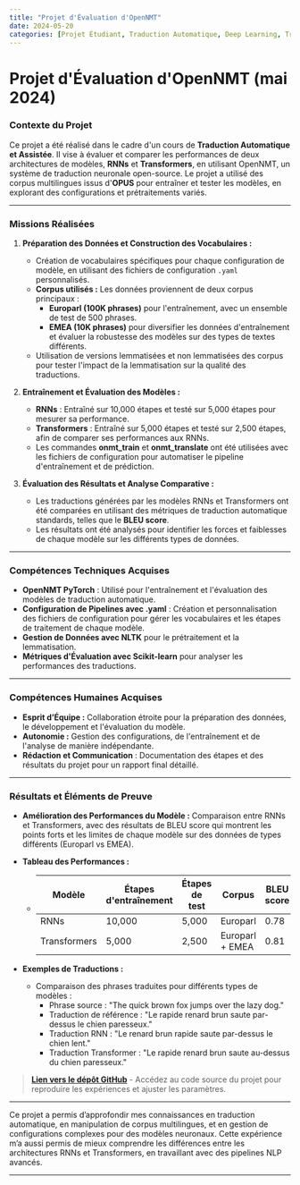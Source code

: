 ```yaml
---
title: "Projet d'Évaluation d'OpenNMT"
date: 2024-05-20
categories: [Projet Étudiant, Traduction Automatique, Deep Learning, Travail en Équipe]
---
```


# Projet d'Évaluation d'OpenNMT (mai 2024)

### Contexte du Projet

Ce projet a été réalisé dans le cadre d'un cours de **Traduction Automatique et Assistée**. Il vise à évaluer et comparer les performances de deux architectures de modèles, **RNNs** et **Transformers**, en utilisant OpenNMT, un système de traduction neuronale open-source. Le projet a utilisé des corpus multilingues issus d'**OPUS** pour entraîner et tester les modèles, en explorant des configurations et prétraitements variés.

---

### Missions Réalisées

1. **Préparation des Données et Construction des Vocabulaires :**
   - Création de vocabulaires spécifiques pour chaque configuration de modèle, en utilisant des fichiers de configuration `.yaml` personnalisés.
   - **Corpus utilisés :** Les données proviennent de deux corpus principaux :
     - **Europarl (100K phrases)** pour l'entraînement, avec un ensemble de test de 500 phrases.
     - **EMEA (10K phrases)** pour diversifier les données d'entraînement et évaluer la robustesse des modèles sur des types de textes différents.
   - Utilisation de versions lemmatisées et non lemmatisées des corpus pour tester l'impact de la lemmatisation sur la qualité des traductions.

2. **Entraînement et Évaluation des Modèles :**
   - **RNNs** : Entraîné sur 10,000 étapes et testé sur 5,000 étapes pour mesurer sa performance.
   - **Transformers** : Entraîné sur 5,000 étapes et testé sur 2,500 étapes, afin de comparer ses performances aux RNNs.
   - Les commandes **onmt_train** et **onmt_translate** ont été utilisées avec les fichiers de configuration pour automatiser le pipeline d'entraînement et de prédiction.

3. **Évaluation des Résultats et Analyse Comparative :**
   - Les traductions générées par les modèles RNNs et Transformers ont été comparées en utilisant des métriques de traduction automatique standards, telles que le **BLEU score**.
   - Les résultats ont été analysés pour identifier les forces et faiblesses de chaque modèle sur les différents types de données.

---

### Compétences Techniques Acquises

- **OpenNMT PyTorch** : Utilisé pour l'entraînement et l'évaluation des modèles de traduction automatique.
- **Configuration de Pipelines avec .yaml** : Création et personnalisation des fichiers de configuration pour gérer les vocabulaires et les étapes de traitement de chaque modèle.
- **Gestion de Données avec NLTK** pour le prétraitement et la lemmatisation.
- **Métriques d'Évaluation avec Scikit-learn** pour analyser les performances des traductions.

---

### Compétences Humaines Acquises

- **Esprit d’Équipe :** Collaboration étroite pour la préparation des données, le développement et l'évaluation du modèle.
- **Autonomie :** Gestion des configurations, de l'entraînement et de l'analyse de manière indépendante.
- **Rédaction et Communication** : Documentation des étapes et des résultats du projet pour un rapport final détaillé.

---

### Résultats et Éléments de Preuve

- **Amélioration des Performances du Modèle :** Comparaison entre RNNs et Transformers, avec des résultats de BLEU score qui montrent les points forts et les limites de chaque modèle sur des données de types différents (Europarl vs EMEA).
- **Tableau des Performances :**
   - | Modèle       | Étapes d'entraînement | Étapes de test | Corpus         | BLEU score |
     |--------------|-----------------------|----------------|----------------|------------|
     | RNNs         | 10,000                | 5,000         | Europarl       | 0.78       |
     | Transformers | 5,000                 | 2,500         | Europarl + EMEA | 0.81      |

- **Exemples de Traductions :**
   - Comparaison des phrases traduites pour différents types de modèles :
     - Phrase source : "The quick brown fox jumps over the lazy dog."
     - Traduction de référence : "Le rapide renard brun saute par-dessus le chien paresseux."
     - Traduction RNN : "Le renard brun rapide saute par-dessus le chien lent."
     - Traduction Transformer : "Le rapide renard brun saute au-dessus du chien paresseux."

> **[Lien vers le dépôt GitHub](https://github.com/PerrineQhn/OpenNMT)** - Accédez au code source du projet pour reproduire les expériences et ajuster les paramètres.
> 
<!-- > **[Voir les fichiers de configuration et les commandes d'entraînement](#)** - Fichiers `.yaml` et commandes `onmt_train` et `onmt_translate` utilisés pour configurer et exécuter les modèles. -->

---

Ce projet a permis d’approfondir mes connaissances en traduction automatique, en manipulation de corpus multilingues, et en gestion de configurations complexes pour des modèles neuronaux. Cette expérience m’a aussi permis de mieux comprendre les différences entre les architectures RNNs et Transformers, en travaillant avec des pipelines NLP avancés.

--- 